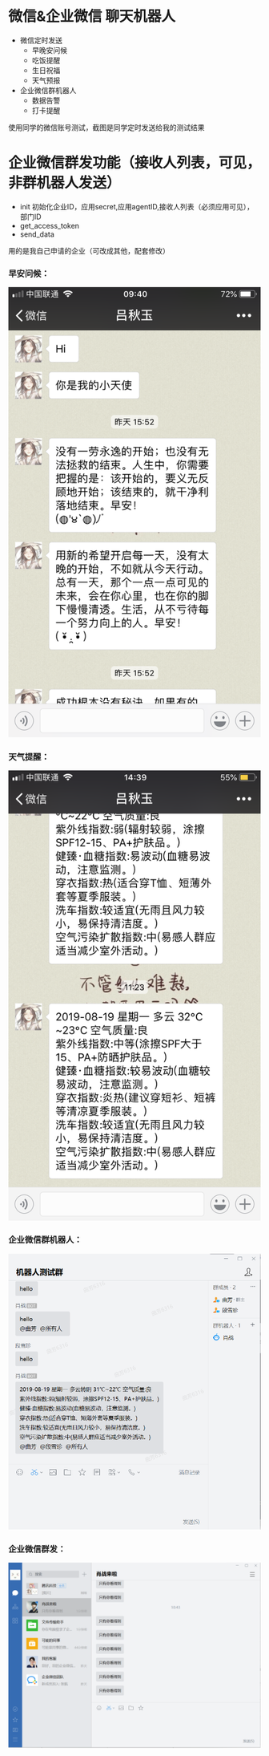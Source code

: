 # 微信&企业微信 聊天机器人
- 微信定时发送
  + 早晚安问候
  + 吃饭提醒
  + 生日祝福
  + 天气预报
- 企业微信群机器人
  + 数据告警
  + 打卡提醒
 
使用同学的微信账号测试，截图是同学定时发送给我的测试结果

# 企业微信群发功能（接收人列表，可见，非群机器人发送）
- init 初始化企业ID，应用secret,应用agentID,接收人列表（必须应用可见），部门ID
- get_access_token
- send_data

用的是我自己申请的企业（可改成其他，配套修改）
    
### 早安问候：
![聊天截图](https://github.com/ElsaQf/LearningDataScienceIntern/blob/master/ChatRobot/%E8%81%8A%E5%A4%A9%E6%88%AA%E5%9B%BE.png)
### 天气提醒：
![天气提醒](https://github.com/ElsaQf/LearningDataScienceIntern/blob/master/ChatRobot/%E5%A4%A9%E6%B0%94%E6%8F%90%E9%86%92.jpg)
### 企业微信群机器人：
![企业微信群机器人](https://github.com/ElsaQf/LearningDataScienceIntern/blob/master/ChatRobot/%E4%BC%81%E4%B8%9A%E5%BE%AE%E4%BF%A1%E7%BE%A4%E6%9C%BA%E5%99%A8%E4%BA%BA%E5%A4%A9%E6%B0%94%E6%8F%90%E9%86%92.png)
### 企业微信群发：
![企业微信群发](https://github.com/ElsaQf/LearningDataScienceIntern/blob/master/ChatRobot/%E4%BC%81%E4%B8%9A%E5%BE%AE%E4%BF%A1%E7%BE%A4%E5%8F%91.png)
